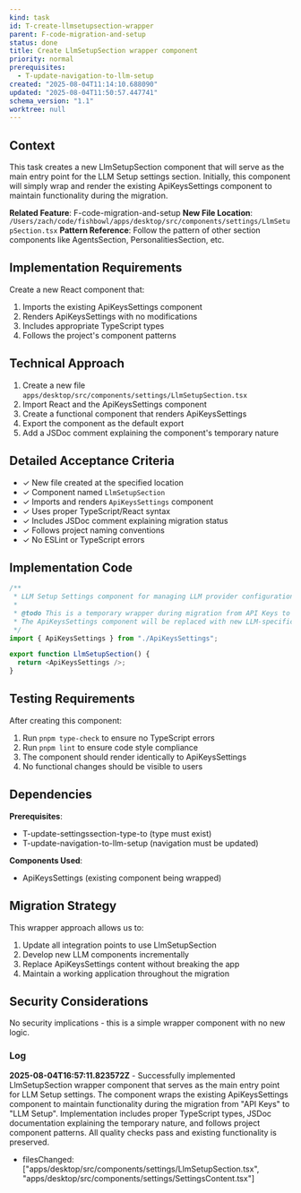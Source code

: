 ```yaml
---
kind: task
id: T-create-llmsetupsection-wrapper
parent: F-code-migration-and-setup
status: done
title: Create LlmSetupSection wrapper component
priority: normal
prerequisites:
  - T-update-navigation-to-llm-setup
created: "2025-08-04T11:14:10.688090"
updated: "2025-08-04T11:50:57.447741"
schema_version: "1.1"
worktree: null
---
```


## Context

This task creates a new LlmSetupSection component that will serve as the main entry point for the LLM Setup settings section. Initially, this component will simply wrap and render the existing ApiKeysSettings component to maintain functionality during the migration.

**Related Feature**: F-code-migration-and-setup
**New File Location**: `/Users/zach/code/fishbowl/apps/desktop/src/components/settings/LlmSetupSection.tsx`
**Pattern Reference**: Follow the pattern of other section components like AgentsSection, PersonalitiesSection, etc.

## Implementation Requirements

Create a new React component that:

1. Imports the existing ApiKeysSettings component
2. Renders ApiKeysSettings with no modifications
3. Includes appropriate TypeScript types
4. Follows the project's component patterns

## Technical Approach

1. Create a new file `apps/desktop/src/components/settings/LlmSetupSection.tsx`
2. Import React and the ApiKeysSettings component
3. Create a functional component that renders ApiKeysSettings
4. Export the component as the default export
5. Add a JSDoc comment explaining the component's temporary nature

## Detailed Acceptance Criteria

- ✓ New file created at the specified location
- ✓ Component named `LlmSetupSection`
- ✓ Imports and renders `ApiKeysSettings` component
- ✓ Uses proper TypeScript/React syntax
- ✓ Includes JSDoc comment explaining migration status
- ✓ Follows project naming conventions
- ✓ No ESLint or TypeScript errors

## Implementation Code

```typescript
/**
 * LLM Setup Settings component for managing LLM provider configurations.
 *
 * @todo This is a temporary wrapper during migration from API Keys to LLM Setup.
 * The ApiKeysSettings component will be replaced with new LLM-specific components.
 */
import { ApiKeysSettings } from "./ApiKeysSettings";

export function LlmSetupSection() {
  return <ApiKeysSettings />;
}
```

## Testing Requirements

After creating this component:

1. Run `pnpm type-check` to ensure no TypeScript errors
2. Run `pnpm lint` to ensure code style compliance
3. The component should render identically to ApiKeysSettings
4. No functional changes should be visible to users

## Dependencies

**Prerequisites**:

- T-update-settingssection-type-to (type must exist)
- T-update-navigation-to-llm-setup (navigation must be updated)

**Components Used**:

- ApiKeysSettings (existing component being wrapped)

## Migration Strategy

This wrapper approach allows us to:

1. Update all integration points to use LlmSetupSection
2. Develop new LLM components incrementally
3. Replace ApiKeysSettings content without breaking the app
4. Maintain a working application throughout the migration

## Security Considerations

No security implications - this is a simple wrapper component with no new logic.

### Log

**2025-08-04T16:57:11.823572Z** - Successfully implemented LlmSetupSection wrapper component that serves as the main entry point for LLM Setup settings. The component wraps the existing ApiKeysSettings component to maintain functionality during the migration from "API Keys" to "LLM Setup". Implementation includes proper TypeScript types, JSDoc documentation explaining the temporary nature, and follows project component patterns. All quality checks pass and existing functionality is preserved.

- filesChanged: ["apps/desktop/src/components/settings/LlmSetupSection.tsx", "apps/desktop/src/components/settings/SettingsContent.tsx"]
